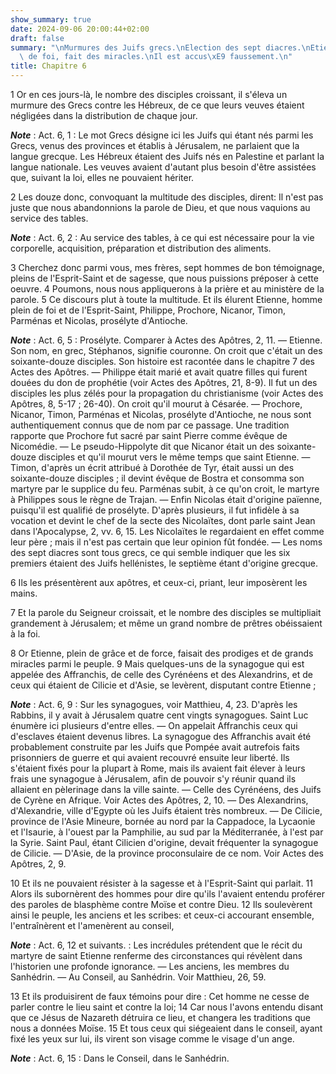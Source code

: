 ```yaml
---
show_summary: true
date: 2024-09-06 20:00:44+02:00
draft: false
summary: "\nMurmures des Juifs grecs.\nElection des sept diacres.\nEtienne, plein\
  \ de foi, fait des miracles.\nIl est accus\xE9 faussement.\n"
title: Chapitre 6
---
```





1 Or en ces jours-là, le nombre des disciples croissant, il s'éleva un murmure des Grecs contre les Hébreux, de ce que leurs veuves étaient négligées dans la distribution de chaque jour.

***Note*** :  Act. 6, 1 : Le mot Grecs désigne ici les Juifs qui étant nés parmi les Grecs, venus des provinces et établis à Jérusalem, ne parlaient que la langue grecque. Les Hébreux étaient des Juifs nés en Palestine et parlant la langue nationale. Les veuves avaient d'autant plus besoin d'être assistées que, suivant la loi, elles ne pouvaient hériter.

2 Les douze donc, convoquant la multitude des disciples, dirent: Il n'est pas juste que nous abandonnions la parole de Dieu, et que nous vaquions au service des tables.

***Note*** :  Act. 6, 2 : Au service des tables, à ce qui est nécessaire pour la vie corporelle, acquisition, préparation et distribution des aliments.

3 Cherchez donc parmi vous, mes frères, sept hommes de bon témoignage, pleins de l'Esprit-Saint et de sagesse, que nous puissions préposer à cette oeuvre. 4 Poumons, nous nous appliquerons à la prière et au ministère de la parole. 5 Ce discours plut à toute la multitude. Et ils élurent Etienne, homme plein de foi et de l'Esprit-Saint, Philippe, Prochore, Nicanor, Timon, Parménas et Nicolas, prosélyte d'Antioche.

***Note*** :  Act. 6, 5 : Prosélyte. Comparer à Actes des Apôtres, 2, 11. ― Etienne. Son nom, en grec, Stéphanos, signifie couronne. On croit que c'était un des soixante-douze disciples. Son histoire est racontée dans le chapitre 7 des Actes des Apôtres. ― Philippe était marié et avait quatre filles qui furent douées du don de prophétie (voir Actes des Apôtres, 21, 8-9). Il fut un des disciples les plus zélés pour la propagation du christianisme (voir Actes des Apôtres, 8, 5-17 ; 26-40). On croit qu'il mourut à Césarée. ― Prochore, Nicanor, Timon, Parménas et Nicolas, prosélyte d'Antioche, ne nous sont authentiquement connus que de nom par ce passage. Une tradition rapporte que Prochore fut sacré par saint Pierre comme évêque de Nicomédie. ― Le pseudo-Hippolyte dit que Nicanor était un des soixante-douze disciples et qu'il mourut vers le même temps que saint Etienne. ― Timon, d'après un écrit attribué à Dorothée de Tyr, était aussi un des soixante-douze disciples ; il devint évêque de Bostra et consomma son martyre
par le supplice du feu. Parménas subit, à ce qu'on croit, le martyre à Philippes sous le règne de Trajan. ― Enfin Nicolas était d'origine païenne, puisqu'il est qualifié de prosélyte. D'après plusieurs, il fut infidèle à sa vocation et devint le chef de la secte des Nicolaïtes, dont parle saint Jean dans l'Apocalypse, 2, vv. 6, 15. Les Nicolaïtes le regardaient en effet comme leur père ; mais il n'est pas certain que leur opinion fût fondée. ― Les noms des sept diacres sont tous grecs, ce qui semble indiquer que les six premiers étaient des Juifs hellénistes, le septième étant d'origine grecque.

6 Ils les présentèrent aux apôtres, et ceux-ci, priant, leur imposèrent les mains.


7 Et la parole du Seigneur croissait, et le nombre des disciples se multipliait grandement à Jérusalem; et même un grand nombre de prêtres obéissaient à la foi.


8 Or Etienne, plein de grâce et de force, faisait des prodiges et de grands miracles parmi le peuple. 9 Mais quelques-uns de la synagogue qui est appelée des Affranchis, de celle des Cyrénéens et des Alexandrins, et de ceux qui étaient de Cilicie et d'Asie, se levèrent, disputant contre Etienne ;

***Note*** :  Act. 6, 9 : Sur les synagogues, voir Matthieu, 4, 23. D'après les Rabbins, il y avait à Jérusalem quatre cent vingts synagogues. Saint Luc énumère ici plusieurs d'entre elles. ― On appelait Affranchis ceux qui d'esclaves étaient devenus libres. La synagogue des Affranchis avait été probablement construite par les Juifs que Pompée avait autrefois faits prisonniers de guerre et qui avaient recouvré ensuite leur liberté. Ils s'étaient fixés pour la plupart à Rome, mais ils avaient fait élever à leurs frais une synagogue à Jérusalem, afin de pouvoir s'y réunir quand ils allaient en pèlerinage dans la ville sainte. ― Celle des Cyrénéens, des Juifs de Cyrène en Afrique. Voir Actes des Apôtres, 2, 10. ― Des Alexandrins, d'Alexandrie, ville d'Egypte où les Juifs étaient très nombreux. ― De Cilicie, province de l'Asie Mineure, bornée au nord par la Cappadoce, la Lycaonie et l'Isaurie, à l'ouest par la Pamphilie, au sud par la Méditerranée, à l'est par la Syrie. Saint Paul, étant Cilicien d'origine, devait
fréquenter la synagogue de Cilicie. ― D'Asie, de la province proconsulaire de ce nom. Voir Actes des Apôtres, 2, 9.

10 Et ils ne pouvaient résister à la sagesse et à l'Esprit-Saint qui parlait. 11 Alors ils subornèrent des hommes pour dire qu'ils l'avaient entendu proférer des paroles de blasphème contre Moïse et contre Dieu. 12 Ils soulevèrent ainsi le peuple, les anciens et les scribes: et ceux-ci accourant ensemble, l'entraînèrent et l'amenèrent au conseil,

***Note*** :  Act. 6, 12 et suivants. : Les incrédules prétendent que le récit du martyre de saint Etienne renferme des circonstances qui révèlent dans l'historien une profonde ignorance. ― Les anciens, les membres du Sanhédrin. ― Au Conseil, au Sanhédrin. Voir Matthieu, 26, 59.

13 Et ils produisirent de faux témoins pour dire : Cet homme ne cesse de parler contre le lieu saint et contre la loi; 14 Car nous l'avons entendu disant que ce Jésus de Nazareth détruira ce lieu, et changera les traditions que nous a données Moïse. 15 Et tous ceux qui siégeaient dans le conseil, ayant fixé les yeux sur lui, ils virent son visage comme le visage d'un ange.

***Note*** :  Act. 6, 15 : Dans le Conseil, dans le Sanhédrin.

